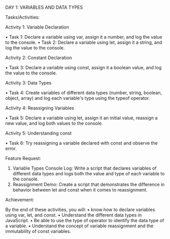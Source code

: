 DAY 1: VARIABLES AND DATA TYPES

Tasks/Activities:

Activity 1: Variable Declaration

  • Task 1: Declare a variable using var, assign it a number, and log the value to the console.
  • Task 2: Declare a variable using let, assign it a string, and log the value to the console.

Activity 2: Constant Declaration

  • Task 3: Declare a variable using const, assign it a boolean value, and log the value to the console.

Activity 3: Data Types

  • Task 4: Create variables of different data types (number, string, boolean, object, array) and log each variable's 
  type using the typeof operator.

Activity 4: Reassigning Variables

  • Task 5: Declare a variable using let, assign it an initial value, reassign a new value, and log both values to the console.

Activity 5: Understanding const

  • Task 6: Try reassigning a variable declared with const and observe the error.

Feature Request:
  1. Variable Types Console Log: Write a script that declares variables of different data types and logs both the value and type of each variable to the console.
  2. Reassignment Demo: Create a script that demonstrates the difference in behavior between let and const when it comes to reassignment.

Achievement:

By the end of these activities, you will:
  • know how to declare variables using var, let, and const.
  • Understand the different data types in JavaScript.
  • Be able to use the type of operator to identify the data type of a variable.
  • Understand the concept of variable reassignment and the immutability of const variables.
